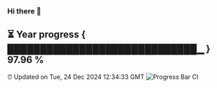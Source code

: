 ### Hi there 👋
⏳ Year progress { █████████████████████████████▁ } 97.96 %
---
⏰ Updated on Tue, 24 Dec 2024 12:34:33 GMT
![Progress Bar CI](https://github.com/liununu/liununu/workflows/Progress%20Bar%20CI/badge.svg)
